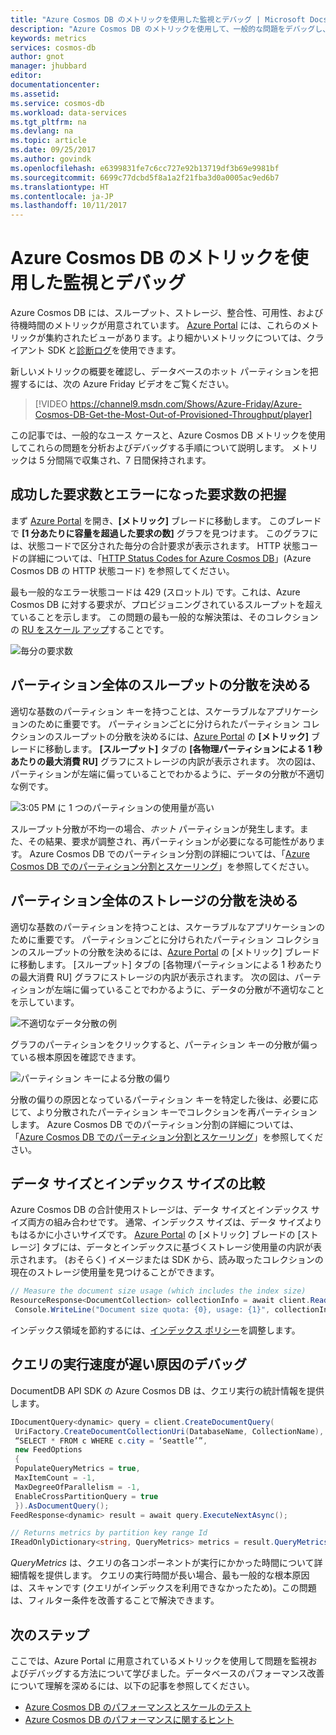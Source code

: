 ```yaml
---
title: "Azure Cosmos DB のメトリックを使用した監視とデバッグ | Microsoft Docs"
description: "Azure Cosmos DB のメトリックを使用して、一般的な問題をデバッグし、データベースを監視します。"
keywords: metrics
services: cosmos-db
author: gnot
manager: jhubbard
editor: 
documentationcenter: 
ms.assetid: 
ms.service: cosmos-db
ms.workload: data-services
ms.tgt_pltfrm: na
ms.devlang: na
ms.topic: article
ms.date: 09/25/2017
ms.author: govindk
ms.openlocfilehash: e6399831fe7c6cc727e92b13719df3b69e9981bf
ms.sourcegitcommit: 6699c77dcbd5f8a1a2f21fba3d0a0005ac9ed6b7
ms.translationtype: HT
ms.contentlocale: ja-JP
ms.lasthandoff: 10/11/2017
---
```

# <a name="monitoring-and-debugging-with-metrics-in-azure-cosmos-db"></a>Azure Cosmos DB のメトリックを使用した監視とデバッグ

Azure Cosmos DB には、スループット、ストレージ、整合性、可用性、および待機時間のメトリックが用意されています。 [Azure Portal](https://portal.azure.com) には、これらのメトリックが集約されたビューがあります。より細かいメトリックについては、クライアント SDK と[診断ログ](./logging.md)を使用できます。

新しいメトリックの概要を確認し、データベースのホット パーティションを把握するには、次の Azure Friday ビデオをご覧ください。

> [!VIDEO https://channel9.msdn.com/Shows/Azure-Friday/Azure-Cosmos-DB-Get-the-Most-Out-of-Provisioned-Throughput/player]
> 

この記事では、一般的なユース ケースと、Azure Cosmos DB メトリックを使用してこれらの問題を分析およびデバッグする手順について説明します。 メトリックは 5 分間隔で収集され、7 日間保持されます。

## <a name="understanding-how-many-requests-are-succeeding-or-causing-errors"></a>成功した要求数とエラーになった要求数の把握

まず [Azure Portal](https://portal.azure.com) を開き、**[メトリック]** ブレードに移動します。 このブレードで **[1 分あたりに容量を超過した要求の数]** グラフを見つけます。 このグラフには、状態コードで区分された毎分の合計要求が表示されます。 HTTP 状態コードの詳細については、「[HTTP Status Codes for Azure Cosmos DB](https://docs.microsoft.com/rest/api/documentdb/http-status-codes-for-documentdb)」(Azure Cosmos DB の HTTP 状態コード) を参照してください。

最も一般的なエラー状態コードは 429 (スロットル) です。これは、Azure Cosmos DB に対する要求が、プロビジョニングされているスループットを超えていることを示します。 この問題の最も一般的な解決策は、そのコレクションの [RU をスケール アップ](./set-throughput.md)することです。

![毎分の要求数](media/use-metrics/metrics-12.png)

## <a name="determining-the-throughput-distribution-across-partitions"></a>パーティション全体のスループットの分散を決める

適切な基数のパーティション キーを持つことは、スケーラブルなアプリケーションのために重要です。 パーティションごとに分けられたパーティション コレクションのスループットの分散を決めるには、[Azure Portal](https://portal.azure.com) の **[メトリック]** ブレードに移動します。 **[スループット]** タブの **[各物理パーティションによる 1 秒あたりの最大消費 RU]** グラフにストレージの内訳が表示されます。 次の図は、パーティションが左端に偏っていることでわかるように、データの分散が不適切な例です。 

![3:05 PM に 1 つのパーティションの使用量が高い](media/use-metrics/metrics-17.png)

スループット分散が不均一の場合、*ホット* パーティションが発生します。また、その結果、要求が調整され、再パーティションが必要になる可能性があります。 Azure Cosmos DB でのパーティション分割の詳細については、「[Azure Cosmos DB でのパーティション分割とスケーリング](./partition-data.md)」を参照してください。

## <a name="determining-the-storage-distribution-across-partitions"></a>パーティション全体のストレージの分散を決める

適切な基数のパーティションを持つことは、スケーラブルなアプリケーションのために重要です。 パーティションごとに分けられたパーティション コレクションのスループットの分散を決めるには、[Azure Portal](https://portal.azure.com) の [メトリック] ブレードに移動します。 [スループット] タブの [各物理パーティションによる 1 秒あたりの最大消費 RU] グラフにストレージの内訳が表示されます。 次の図は、パーティションが左端に偏っていることでわかるように、データの分散が不適切なことを示しています。 

![不適切なデータ分散の例](media/use-metrics/metrics-07.png)

グラフのパーティションをクリックすると、パーティション キーの分散が偏っている根本原因を確認できます。 

![パーティション キーによる分散の偏り](media/use-metrics/metrics-05.png)

分散の偏りの原因となっているパーティション キーを特定した後は、必要に応じて、より分散されたパーティション キーでコレクションを再パーティションします。 Azure Cosmos DB でのパーティション分割の詳細については、「[Azure Cosmos DB でのパーティション分割とスケーリング](./partition-data.md)」を参照してください。

## <a name="comparing-data-size-against-index-size"></a>データ サイズとインデックス サイズの比較

Azure Cosmos DB の合計使用ストレージは、データ サイズとインデックス サイズ両方の組み合わせです。 通常、インデックス サイズは、データ サイズよりもはるかに小さいサイズです。 [Azure Portal](https://portal.azure.com) の [メトリック] ブレードの [ストレージ] タブには、データとインデックスに基づくストレージ使用量の内訳が表示されます。 (おそらく) イメージまたは SDK から、読み取ったコレクションの現在のストレージ使用量を見つけることができます。
```csharp
// Measure the document size usage (which includes the index size)  
ResourceResponse<DocumentCollection> collectionInfo = await client.ReadDocumentCollectionAsync(UriFactory.CreateDocumentCollectionUri("db", "coll")); 
 Console.WriteLine("Document size quota: {0}, usage: {1}", collectionInfo.DocumentQuota, collectionInfo.DocumentUsage);
``` 
インデックス領域を節約するには、[インデックス ポリシー](./indexing-policies.md)を調整します。

## <a name="debugging-why-queries-are-running-slow"></a>クエリの実行速度が遅い原因のデバッグ

DocumentDB API SDK の Azure Cosmos DB は、クエリ実行の統計情報を提供します。 

```csharp
IDocumentQuery<dynamic> query = client.CreateDocumentQuery(
 UriFactory.CreateDocumentCollectionUri(DatabaseName, CollectionName), 
 “SELECT * FROM c WHERE c.city = ‘Seattle’”, 
 new FeedOptions 
 { 
 PopulateQueryMetrics = true, 
 MaxItemCount = -1, 
 MaxDegreeOfParallelism = -1, 
 EnableCrossPartitionQuery = true 
 }).AsDocumentQuery();
FeedResponse<dynamic> result = await query.ExecuteNextAsync();

// Returns metrics by partition key range Id 
IReadOnlyDictionary<string, QueryMetrics> metrics = result.QueryMetrics;
```

*QueryMetrics* は、クエリの各コンポーネントが実行にかかった時間について詳細情報を提供します。 クエリの実行時間が長い場合、最も一般的な根本原因は、スキャンです (クエリがインデックスを利用できなかったため)。この問題は、フィルター条件を改善することで解決できます。

## <a name="next-steps"></a>次のステップ

ここでは、Azure Portal に用意されているメトリックを使用して問題を監視およびデバッグする方法について学びました。データベースのパフォーマンス改善について理解を深めるには、以下の記事を参照してください。

* [Azure Cosmos DB のパフォーマンスとスケールのテスト](performance-testing.md)
* [Azure Cosmos DB のパフォーマンスに関するヒント](performance-tips.md)
